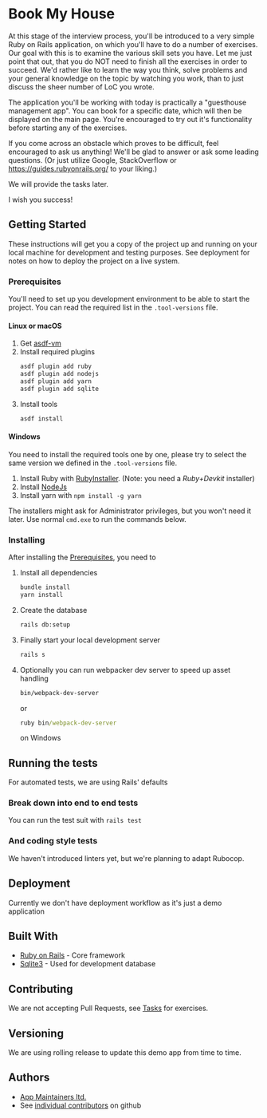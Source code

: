 # Book My House

At this stage of the interview process, you'll be introduced to a very simple Ruby on Rails application, on which you'll
have to do a number of exercises. Our goal with this is to examine the various skill sets you have. Let me just point
that out, that you do NOT need to finish all the exercises in order to succeed. We'd rather like to learn the way you
think, solve problems and your general knowledge on the topic by watching you work, than to just discuss the sheer
number of LoC you wrote.

The application you'll be working with today is practically a "guesthouse management app". You can book for a specific
date, which will then be displayed on the main page. You're encouraged to try out it's functionality before starting any
of the exercises.

If you come across an obstacle which proves to be difficult, feel encouraged to ask us anything! We'll be glad to answer
or ask some leading questions. (Or just utilize Google, StackOverflow or https://guides.rubyonrails.org/ to your
liking.)

We will provide the tasks later.

I wish you success!

## Getting Started

These instructions will get you a copy of the project up and running on your local machine for development and testing
purposes. See deployment for notes on how to deploy the project on a live system.

### Prerequisites

You'll need to set up you development environment to be able to start the project. You can read the required list in
the `.tool-versions` file.

#### Linux or macOS

1. Get [asdf-vm](https://asdf-vm.com/#/core-manage-asdf)
2. Install required plugins
    ```bash
    asdf plugin add ruby
    asdf plugin add nodejs
    asdf plugin add yarn
    asdf plugin add sqlite
    ```
3. Install tools
    ```bash
    asdf install
    ```

#### Windows

You need to install the required tools one by one, please try to select the same version we defined in the `.tool-versions` file.

1. Install Ruby with [RubyInstaller](https://rubyinstaller.org/downloads/archives/). (Note: you need a _Ruby+Devkit_ installer)
2. Install [NodeJs](https://nodejs.org/en/download/releases/)
3. Install yarn with `npm install -g yarn`

The installers might ask for Administrator privileges, but you won't need it later. Use normal `cmd.exe` to run the commands below.

### Installing

After installing the [Prerequisites](#prerequisites), you need to

1. Install all dependencies
    ```bash
    bundle install
    yarn install
    ```
2. Create the database
    ```bash
    rails db:setup
    ```
3. Finally start your local development server
    ```bash
    rails s
    ```
4. Optionally you can run webpacker dev server to speed up asset handling
    ```bash
    bin/webpack-dev-server
    ```
   or
   ```cmd
   ruby bin/webpack-dev-server
   ```
   on Windows

## Running the tests

For automated tests, we are using Rails' defaults

### Break down into end to end tests

You can run the test suit with `rails test`

### And coding style tests

We haven't introduced linters yet, but we're planning to adapt Rubocop.

## Deployment

Currently we don't have deployment workflow as it's just a demo application

## Built With

- [Ruby on Rails](https://rubyonrails.org/) - Core framework
- [Sqlite3](https://www.sqlite.org/) - Used for development database

## Contributing

We are not accepting Pull Requests, see [Tasks](TASK.md) for exercises.

## Versioning

We are using rolling release to update this demo app from time to time.

## Authors

- [App Maintainers ltd.](https://www.appmaintainers.com)
- See [individual contributors](https://github.com/AppMaintainers/book-my-house/graphs/contributors) on github
